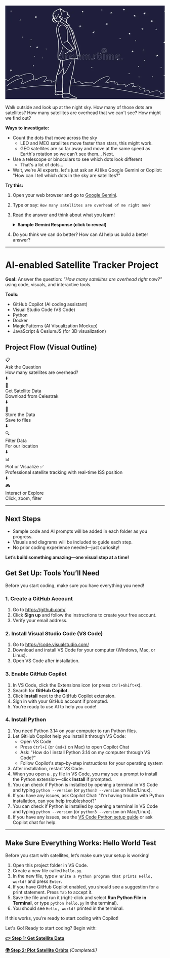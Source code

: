 ![A person looking up at the night sky, wondering about satellites.](assets/look_up.png)

Walk outside and look up at the night sky. How many of those dots are satellites? How many satellites are overhead that we can't see? How might we find out?

**Ways to investigate:**

- Count the dots that move across the sky
    - LEO and MEO satellites move faster than stars, this might work.
    - GEO satellites are so far away and move at the same speed as Earth's rotation so we can't see them... Next.
- Use a telescope or binoculars to see which dots look different
    - That's a lot of dots...
- Wait, we're AI experts, let's just ask an AI like Google Gemini or Copilot: "How can I tell which dots in the sky are satellites?"

**Try this:**

1. Open your web browser and go to <a href="https://gemini.google.com/" target="_blank" rel="noopener noreferrer">Google Gemini</a>.
2. Type or say: `How many satellites are overhead of me right now?`
3. Read the answer and think about what you learn!

    <details>
    <summary><strong>Sample Gemini Response (click to reveal)</strong></summary>

    > "That's a great question, but I can't give you a precise number without knowing your exact location and the specific definition of 'overhead.'
    >
    > The actual number of cataloged space objects—satellites, rocket bodies, and debris—crossing the visible sky at any given moment is always changing, but it's typically dozens of objects.
    >
    > According to real-time satellite trackers:
    >
    > &nbsp;&nbsp;&nbsp;&nbsp;At any given time, there can be dozens of objects (sometimes 80 or more) crossing the sky above a general location.
    >
    > &nbsp;&nbsp;&nbsp;&nbsp;This includes operational satellites like those in the GPS, Starlink, or Iridium constellations, as well as defunct satellites and debris.
    >
    > If you are interested in seeing a specific, visible satellite, like the International Space Station (ISS) or a Starlink train, you would need to use a real-time satellite tracking website or app. These tools use your location to calculate the exact timing, path, and brightness for objects that will be visible to you."

    </details>

4. Do you think we can do better? How can AI help us build a better answer?

---

# AI-enabled Satellite Tracker Project

**Goal:** Answer the question: _"How many satellites are overhead right now?"_ using code, visuals, and interactive tools.

**Tools:**
   - GitHub Copilot (AI coding assistant)
   - Visual Studio Code (VS Code)
   - Python
   - Docker
   - MagicPatterns (AI Visualization Mockup)
   - JavaScript & CesiumJS (for 3D visualization)


## Project Flow (Visual Outline)

<div class="flowchart-container">
  <div class="flowchart-step">
    <div class="step-icon">📋</div>
    <div class="step-title">Ask the Question</div>
    <div class="step-description">How many satellites are overhead?</div>
  </div>
  
  <div class="flowchart-arrow">⬇️</div>
  
  <div class="flowchart-step">
    <div class="step-icon">📡</div>
    <div class="step-title">Get Satellite Data</div>
    <div class="step-description">Download from Celestrak</div>
  </div>
  
  <div class="flowchart-arrow">⬇️</div>
  
  <div class="flowchart-step">
    <div class="step-icon">💾</div>
    <div class="step-title">Store the Data</div>
    <div class="step-description">Save to files</div>
  </div>
  
  <div class="flowchart-arrow">⬇️</div>
  
  <div class="flowchart-step">
    <div class="step-icon">🔍</div>
    <div class="step-title">Filter Data</div>
    <div class="step-description">For our location</div>
  </div>
  
  <div class="flowchart-arrow">⬇️</div>
  
  <div class="flowchart-step">
    <div class="step-icon">📊</div>
    <div class="step-title">Plot or Visualize ✅</div>
    <div class="step-description">Professional satellite tracking with real-time ISS position</div>
  </div>
  
  <div class="flowchart-arrow">⬇️</div>
  
  <div class="flowchart-step">
    <div class="step-icon">🎮</div>
    <div class="step-title">Interact or Explore</div>
    <div class="step-description">Click, zoom, filter</div>
  </div>
</div>

---

## Next Steps

- Sample code and AI prompts will be added in each folder as you progress.
- Visuals and diagrams will be included to guide each step.
- No prior coding experience needed—just curiosity!


**Let’s build something amazing—one visual step at a time!**

## Get Set Up: Tools You’ll Need

Before you start coding, make sure you have everything you need!

### 1. Create a GitHub Account
1. Go to <a href="https://github.com/" target="_blank" rel="noopener noreferrer">https://github.com/</a>
2. Click **Sign up** and follow the instructions to create your free account.
3. Verify your email address.

### 2. Install Visual Studio Code (VS Code)
1. Go to <a href="https://code.visualstudio.com/" target="_blank" rel="noopener noreferrer">https://code.visualstudio.com/</a>
2. Download and install VS Code for your computer (Windows, Mac, or Linux).
3. Open VS Code after installation.


### 3. Enable GitHub Copilot
1. In VS Code, click the Extensions icon (or press `Ctrl+Shift+X`).
2. Search for **GitHub Copilot**.
3. Click **Install** next to the GitHub Copilot extension.
4. Sign in with your GitHub account if prompted.
5. You’re ready to use AI to help you code!

### 4. Install Python
1. You need Python 3.14 on your computer to run Python files.
2. Let GitHub Copilot help you install it through VS Code:
   - Open VS Code
   - Press `Ctrl+I` (or `Cmd+I` on Mac) to open Copilot Chat
   - Ask: "How do I install Python 3.14 on my computer through VS Code?"
   - Follow Copilot's step-by-step instructions for your operating system
3. After installation, restart VS Code.
4. When you open a `.py` file in VS Code, you may see a prompt to install the Python extension—click **Install** if prompted.
5. You can check if Python is installed by opening a terminal in VS Code and typing `python --version` (or `python3 --version` on Mac/Linux).
6. If you have any issues, ask Copilot Chat: "I'm having trouble with Python installation, can you help troubleshoot?"
7. You can check if Python is installed by opening a terminal in VS Code and typing `python --version` (or `python3 --version` on Mac/Linux).
8. If you have any issues, see the <a href="https://code.visualstudio.com/docs/python/python-tutorial" target="_blank" rel="noopener noreferrer">VS Code Python setup guide</a> or ask Copilot chat for help.

---

## Make Sure Everything Works: Hello World Test

Before you start with satellites, let’s make sure your setup is working!

1. Open this project folder in VS Code.
2. Create a new file called `hello.py`.
3. In the new file, type `# Write a Python program that prints Hello, world!` and press `Enter`.
4. If you have GitHub Copilot enabled, you should see a suggestion for a print statement. Press `Tab` to accept it.
5. Save the file and run it (right-click and select **Run Python File in Terminal**, or type `python hello.py` in the terminal).
6. You should see `Hello, world!` printed in the terminal.

If this works, you’re ready to start coding with Copilot!

Let's Go!
Ready to start coding? Begin with:

**[👉 Step 1: Get Satellite Data](step1_get_satellites/README.md)**

**[🌍 Step 2: Plot Satellite Orbits](step2_data_processing/README.md)** *(Completed!)*

